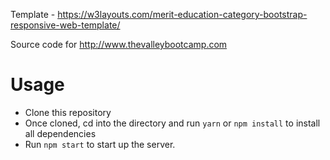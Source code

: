Template - https://w3layouts.com/merit-education-category-bootstrap-responsive-web-template/

Source code for http://www.thevalleybootcamp.com

# Usage
  - Clone this repository
  - Once cloned, cd into the directory and run `yarn` or `npm install` to install all dependencies
  - Run `npm start` to start up the server.
